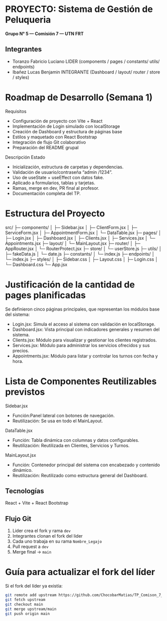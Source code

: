 # PROYECTO: Sistema de Gestión de Peluqueria
**Grupo N° 5 — Comisión 7 — UTN FRT**

## Integrantes
- Toranzo Fabricio Luciano  LIDER  (components / pages / constants/ utils/ endpoints)
- Ibañez Lucas Benjamin  INTEGRANTE  (Dashboard / layout/ router / store / styles)


# Roadmap de Desarrollo (Semana 1)

  Requisitos	                                               

 - Configuración de proyecto con Vite + React		
 - Implementación de Login simulado con localStorage		
 - Creación de Dashboard y estructura de páginas base	
 - Estilos y maquetado con React Bootstrap
 - Integración de flujo Git colaborativo		
 - Preparación del README grupal	

  Descripción Estado

 - Inicialización, estructura de carpetas y dependencias.
 - Validación de usuario/contraseña “admin /1234”.
 - Uso de useState + useEffect con datos fake.	
 - Aplicado a formularios, tablas y tarjetas.
 - Ramas, merge en dev, PR final al profesor.
 - Documentación completa del TP.	


# Estructura del Proyecto

src/
 ├─ components/
 │   ├─ Sidebar.jsx
 │   ├─ ClientForm.jsx
 │   ├─ ServiceForm.jsx
 │   ├─ AppointmentForm.jsx
 │   └─ DataTable.jsx
 ├─ pages/
 │   ├─ Login.jsx
 │   ├─ Dashboard.jsx
 │   ├─ Clients.jsx
 │   ├─ Services.jsx
 │   └─ Appointments.jsx
 ├─ layout/
 │   └─ MainLayout.jsx
 ├─ router/
 │   ├─ AppRouter.jsx
 │   └─ RouterProtect.jsx
 ├─ store/
 │   └─ userStore.js
 ├─ utils/
 │   ├─ fakeData.js
 │   └─ date.js
 ├─ constants/
 │   └─ index.js
 ├─ endpoints/
 │   └─ index.js
 ├─ styles/
 │   ├─ Sidebar.css
 │   ├─ Layout.css
 │   ├─ Login.css
 │   └─ Dashboard.css
 └─ App.jsx


# Justificación de la cantidad de pages planificadas

Se definieron cinco páginas principales, que representan los módulos base del sistema:


 - Login.jsx: Simula el acceso al sistema con validación en localStorage.
 - Dashboard.jsx: Vista principal con indicadores generales y resumen del sistema.
 - Clients.jsx: Módulo para visualizar y gestionar los clientes registrados.
 - Services.jsx: Módulo para administrar los servicios ofrecidos y sus precios.
 - Appointments.jsx: Módulo para listar y controlar los turnos con fecha y hora.


# Lista de Componentes Reutilizables previstos

  Sidebar.jsx	           
 - Función:Panel lateral con botones de navegación.
 - Reutilización: Se usa en todo el MainLayout.	     

  DataTable.jsx	
 - Función: Tabla dinámica con columnas y datos configurables.	
 - Reutilización: Reutilizada en Clientes, Servicios y Turnos.

  MainLayout.jsx	
  
 - Función: Contenedor principal del sistema con encabezado y contenido dinámico.	
 - Reutilización: Reutilizado como estructura general del Dashboard.


## Tecnologías
React + Vite + React Bootstrap


## Flujo Git
1. Lider crea el fork y rama `dev`
2. Integrantes clonan el fork del lider
3. Cada uno trabaja en su rama `Nombre_Legajo`
4. Pull request a `dev`
5. Merge final → `main`


# Guía para actualizar el fork del líder

Si el fork del líder ya existía:

```bash
git remote add upstream https://github.com/ChocobarMatias/TP_Comison_7_TUP.git
git fetch upstream
git checkout main
git merge upstream/main
git push origin main